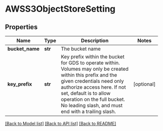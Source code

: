 # AWSS3ObjectStoreSetting

## Properties
Name | Type | Description | Notes
------------ | ------------- | ------------- | -------------
**bucket_name** | **str** | The bucket name | 
**key_prefix** | **str** | Key prefix within the bucket for GDS to operate within. Volumes may only be created within this prefix and the given credentials need only authorize  access here. If not set, default is to allow operation on the full bucket. No leading slash, and must end with a trailing slash. | [optional] 

[[Back to Model list]](../README.md#documentation-for-models) [[Back to API list]](../README.md#documentation-for-api-endpoints) [[Back to README]](../README.md)


